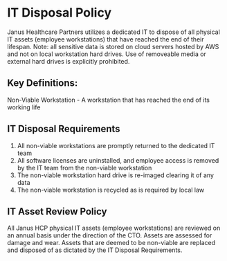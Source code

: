 # IT Disposal Policy

Janus Healthcare Partners utilizes a dedicated IT to dispose of all physical IT assets (employee workstations) that have reached the end of their lifespan.  Note: all sensitive data is stored on cloud servers hosted by AWS and not on local workstation hard drives.  Use of removeable media or external hard drives is explicitly prohibited.

## Key Definitions:
Non-Viable Workstation - A workstation that has reached the end of its working life

## IT Disposal Requirements

1. All non-viable workstations are promptly returned to the dedicated IT team
2. All software licenses are uninstalled, and employee access is removed by the IT team from the non-viable workstation
3. The non-viable workstation hard drive is re-imaged clearing it of any data
4. The non-viable workstation is recycled as is required by local law

## IT Asset Review Policy

All Janus HCP physical IT assets (employee workstations) are reviewed on an annual basis under the direction of the CTO.  Assets are assessed for damage and wear.  Assets that are deemed to be non-viable are replaced and disposed of as dictated by the IT Disposal Requirements.
